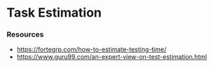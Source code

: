# Task Estimation 

### Resources
- https://fortegrp.com/how-to-estimate-testing-time/ 
- https://www.guru99.com/an-expert-view-on-test-estimation.html  

